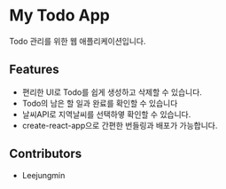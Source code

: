 # My Todo App

Todo 관리를 위한 웹 애플리케이션입니다.

## Features

- 편리한 UI로 Todo를 쉽게 생성하고 삭제할 수 있습니다.
- Todo의 남은 할 일과 완료를 확인할 수 있습니다
- 날씨API로 지역날씨를 선택하옇 확인할 수 있습니다.
- create-react-app으로 간편한 번들링과 배포가 가능합니다.

## Contributors

- Leejungmin

